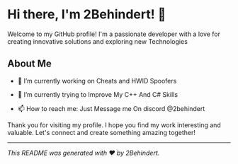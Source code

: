 # Hi there, I'm 2Behindert! 👋

Welcome to my GitHub profile! I'm a passionate developer with a love for creating innovative solutions and exploring new Technologies 

## About Me

- 🔭 I’m currently working on Cheats and HWID Spoofers

- 🌱 I’m currently trying to Improve My C++ And C# Skills 

- 📫 How to reach me: Just Message me On discord @2behindert

Thank you for visiting my profile. I hope you find my work interesting and valuable. Let's connect and create something amazing together!

---

*This README was generated with ❤️ by 2Behindert.*

